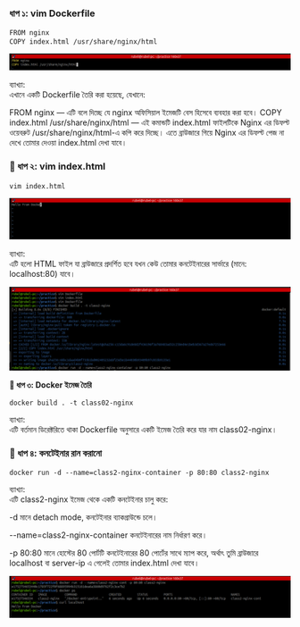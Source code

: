 ### __ধাপ ১: vim Dockerfile__

 ```
FROM nginx
COPY index.html /usr/share/nginx/html
```
![Picture](images/Dockervimfile.png)

ব্যাখ্যা: </br>
  এখানে একটি Dockerfile তৈরি করা হয়েছে, যেখানে:

  FROM nginx — এটি বলে দিচ্ছে যে nginx অফিসিয়াল ইমেজটি বেস হিসেবে ব্যবহার করা হবে।
  COPY index.html /usr/share/nginx/html — এই কমান্ডটি index.html ফাইলটিকে Nginx 
  এর ডিফল্ট ওয়েবরুট /usr/share/nginx/html-এ কপি করে দিচ্ছে। 
  এতে ব্রাউজারে গিয়ে Nginx এর ডিফল্ট পেজ না দেখে তোমার দেওয়া index.html দেখা যাবে।

### __🔹 ধাপ ২: vim index.html__

```
vim index.html
```
![Index.html](images/index.html.png)


ব্যাখ্যা: </br>
  এটি হলো HTML ফাইল যা ব্রাউজারে প্রদর্শিত হবে যখন কেউ তোমার কনটেইনারের সার্ভারে (মানে: localhost:80) যাবে।

![Picture](/images/pic1.png)

__🔹 ধাপ ৩: Docker ইমেজ তৈরি__

```
docker build . -t class02-nginx
```
ব্যাখ্যা: </br>
  এটি বর্তমান ডিরেক্টরিতে থাকা Dockerfile অনুসারে একটি ইমেজ তৈরি করে যার নাম class02-nginx।

### __🔹 ধাপ ৪: কনটেইনার রান করানো__

```
docker run -d --name=class2-nginx-container -p 80:80 class2-nginx
```

ব্যাখ্যা: </br>
   এটি class2-nginx ইমেজ থেকে একটি কনটেইনার চালু করে:

   -d মানে detach mode, কনটেইনার ব্যাকগ্রাউন্ডে চলে।

   --name=class2-nginx-container কনটেইনারের নাম নির্ধারণ করে।

   -p 80:80 মানে হোস্টের 80 পোর্টটি কনটেইনারের 80 পোর্টের সাথে ম্যাপ করে, অর্থাৎ তুমি ব্রাউজারে localhost বা server-ip এ গেলেই তোমার index.html দেখা যাবে।

![Picture](images/output.png)



















